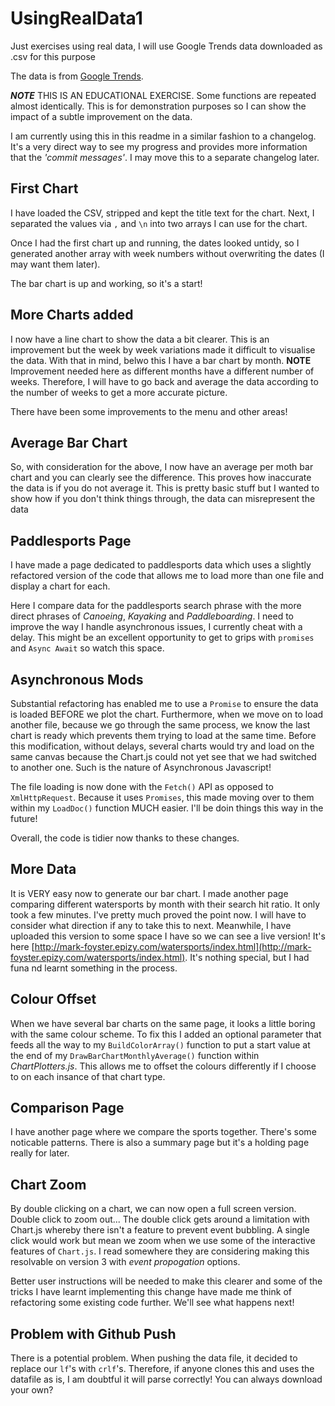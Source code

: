 # UsingRealData1
Just exercises using real data, I will use Google Trends data downloaded as .csv for this purpose

The data is from [Google Trends](https://trends.google.com/trends/explore?geo=GB&q=paddlesports). 

***NOTE*** THIS IS AN EDUCATIONAL EXERCISE. Some functions are repeated almost identically. This is for demonstration purposes so I can show the impact of a subtle improvement on the data. 

I am currently using this in this readme in a similar fashion to a changelog. It's a very direct way to see my progress and provides more information that the *'commit messages'*. I may move this to a separate changelog later.

## First Chart

I have loaded the CSV, stripped and kept the title text for the chart. Next, I separated the values via `,` and `\n` into two arrays I can use for the chart.

Once I had the first chart up and running, the dates looked untidy, so I generated another array with week numbers without overwriting the dates (I may want them later).

The bar chart is up and working, so it's a start!

## More Charts added

I now have a line chart to show the data a bit clearer. This is an improvement but the week by week variations made it difficult to visualise the data. With that in mind, belwo this I have a bar chart by month. **NOTE** Improvement needed here as different months have a different number of weeks. Therefore, I will have to go back and average the data according to the number of weeks to get a more accurate picture.

There have been some improvements to the menu and other areas!

## Average Bar Chart

So, with consideration for the above, I now have an average per moth bar chart and you can clearly see 
the difference. This proves how inaccurate the data is if you do not average it. This is pretty basic 
stuff but I wanted to show how if you don't think things through, the data can misrepresent the data

## Paddlesports Page

I have made a page dedicated to paddlesports data which uses a slightly refactored version of the code that allows me to load more than one file and display a chart for each. 

Here I compare data for the paddlesports search phrase with the more direct phrases of *Canoeing*, *Kayaking* and *Paddleboarding*. I need to improve the way I handle asynchronous issues, I currently cheat with a delay. This might be an excellent opportunity to get to grips with `promises` and `Async Await` so watch this space.

## Asynchronous Mods

Substantial refactoring has enabled me to use a `Promise` to ensure the data is loaded BEFORE we plot the chart. Furthermore, when we move on to load another file, because we go through the same process, we know the last chart is ready which prevents them trying to load at the same time. Before this modification, without delays, several charts would try and load on the same canvas because the Chart.js could not yet see that we had switched to another one. Such is the nature of Asynchronous Javascript!

The file loading is now done with the `Fetch()` API as opposed to `XmlHttpRequest`. Because it uses `Promises`, this made moving over to them within my `LoadDoc()` function MUCH easier. I'll be doin things this way in the future!

Overall, the code is tidier now thanks to these changes.

## More Data

It is VERY easy now to generate our bar chart. I made another page comparing different watersports by month with their search hit ratio. It only took a few minutes. I've pretty much proved the point now. I will have to consider what direction if any to take this to next. Meanwhile, I have uploaded this version to some space I have so we can see a live version! It's here [http://mark-foyster.epizy.com/watersports/index.html](http://mark-foyster.epizy.com/watersports/index.html). It's nothing special, but I had funa nd learnt something in the process.

## Colour Offset

When we have several bar charts on the same page, it looks a little boring with the same colour scheme. To fix this I added an optional parameter that feeds all the way to my `BuildColorArray()` function to put a start value at the end of my `DrawBarChartMonthlyAverage()` function within *ChartPlotters.js*. This allows me to offset the colours differently if I choose to on each insance of that chart type.

## Comparison Page

I have another page where we compare the sports together. There's some noticable patterns. There is also a summary page but it's a holding page really for later.

## Chart Zoom

By double clicking on a chart, we can now open a full screen version. Double click to zoom out... The double click gets around a limitation with Chart.js whereby there isn't a feature to prevent event bubbling. A single click would work but mean we zoom when we use some of the interactive features of `Chart.js`. I read somewhere they are considering making this resolvable on version 3 with *event propogation* options.

Better user instructions will be needed to make this clearer and some of the tricks I have learnt implementing this change have made me think of refactoring some existing code further. We'll see what happens next!

## Problem with Github Push

There is a potential problem. When pushing the data file, it decided to replace our `lf`'s with `crlf`'s. Therefore, if anyone clones this and uses the datafile as is, I am doubtful it will parse correctly! You can always download your own?  
